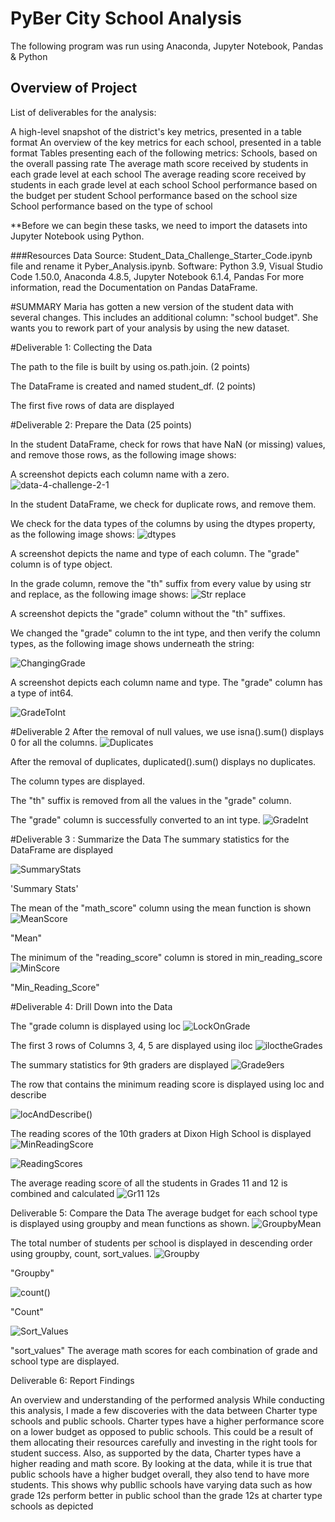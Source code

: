 # PyBer City School Analysis
 The following program was run using Anaconda, Jupyter Notebook, Pandas & Python
 ## Overview of Project
List of deliverables for the analysis:

A high-level snapshot of the district's key metrics, presented in a table format
An overview of the key metrics for each school, presented in a table format
Tables presenting each of the following metrics:
Schools, based on the overall passing rate
The average math score received by students in each grade level at each school
The average reading score received by students in each grade level at each school
School performance based on the budget per student
School performance based on the school size
School performance based on the type of school

**Before we can begin these tasks, we need to import the datasets into Jupyter Notebook using Python.

###Resources
Data Source: Student_Data_Challenge_Starter_Code.ipynb file and rename it Pyber_Analysis.ipynb.
Software: Python 3.9, Visual Studio Code 1.50.0, Anaconda 4.8.5, Jupyter Notebook 6.1.4, Pandas
For more information, read the Documentation on Pandas DataFrame.

#SUMMARY
Maria has gotten a new version of the student data with several changes. This includes an additional column: "school budget". She wants you to rework part of your analysis by using the new dataset.

#Deliverable 1: Collecting the Data

The path to the file is built by using os.path.join. (2 points)

The DataFrame is created and named student_df. (2 points)

The first five rows of data are displayed

#Deliverable 2: Prepare the Data (25 points)

In the student DataFrame, check for rows that have NaN (or missing) values, and remove those rows, as the following image shows:

A screenshot depicts each column name with a zero.
![data-4-challenge-2-1](https://user-images.githubusercontent.com/111712209/192464005-1e0156ec-93d6-4b4b-aa2c-06340a4debc2.png)


In the student DataFrame, we check for duplicate rows, and remove them.

We check for the data types of the columns by using the dtypes property, as the following image shows:
![dtypes](https://user-images.githubusercontent.com/111712209/192466073-089ed5bd-4631-4938-9f3a-b10cc526c728.png)

A screenshot depicts the name and type of each column. The "grade" column is of type object.

In the grade column, remove the "th" suffix from every value by using str and replace, as the following image shows:
![Str replace](https://user-images.githubusercontent.com/111712209/192466904-686d6acd-821b-4f4a-abf0-4d28228bcbd2.png)


A screenshot depicts the "grade" column without the "th" suffixes.

We changed the "grade" column to the int type, and then verify the column types, as the following image shows underneath the string:

![ChangingGrade](https://user-images.githubusercontent.com/111712209/192467741-92707f7b-0459-4226-8acd-66057e4bddff.png)


A screenshot depicts each column name and type. The "grade" column has a type of int64.

![GradeToInt](https://user-images.githubusercontent.com/111712209/192468110-d4eb9e2a-8ac5-4fff-88ee-6423fbc53b99.PNG)

#Deliverable 2 
After the removal of null values, we use isna().sum() displays 0 for all the columns. 
![Duplicates](https://user-images.githubusercontent.com/111712209/192468807-7548d0de-8e77-4fd9-a356-8daedc7ebd85.png)

After the removal of duplicates, duplicated().sum() displays no duplicates. 

The column types are displayed. 

The "th" suffix is removed from all the values in the "grade" column. 

The "grade" column is successfully converted to an int type. 
![GradeInt](https://user-images.githubusercontent.com/111712209/192469063-db948275-0cc6-4719-acf0-97e31501ee1b.png)

#Deliverable 3 : Summarize the Data
The summary statistics for the DataFrame are displayed

![SummaryStats](https://user-images.githubusercontent.com/111712209/192471024-ce54abbb-79e1-4441-bc8a-3035d1ee8663.png)

'Summary Stats'

The mean of the "math_score" column using the mean function is shown
![MeanScore](https://user-images.githubusercontent.com/111712209/192472452-f8909659-6be3-4e53-90e1-194b7c7d0f05.png)

"Mean"

The minimum of the "reading_score" column is stored in min_reading_score 
![MinScore](https://user-images.githubusercontent.com/111712209/192472753-887ca914-6d15-48ec-a801-db696dd93c00.png)

"Min_Reading_Score"

#Deliverable 4: Drill Down into the Data

The "grade column is displayed using loc
![LockOnGrade](https://user-images.githubusercontent.com/111712209/192473541-794f20e9-a777-4ac6-b397-f9fe20b26f71.png)

The first 3 rows of Columns 3, 4, 5 are displayed using iloc 
![iloctheGrades](https://user-images.githubusercontent.com/111712209/192473843-96ef4c92-e6f1-4489-ae75-454441d372ba.png)

The summary statistics for 9th graders are displayed
![Grade9ers](https://user-images.githubusercontent.com/111712209/192474074-262d5b04-3dd2-4995-b3bb-a6ec453588f8.png)

The row that contains the minimum reading score is displayed using loc and describe

![locAndDescribe()](https://user-images.githubusercontent.com/111712209/192475256-ba07c4b0-6db0-4449-ac4d-5453c75021c0.png)

The reading scores of the 10th graders at Dixon High School is displayed
![MinReadingScore](https://user-images.githubusercontent.com/111712209/192474384-d989113c-4bf0-485e-96f3-c5cbe988ea2b.png)

![ReadingScores](https://user-images.githubusercontent.com/111712209/192476324-103912af-1451-4477-bc8e-3a748945507f.png)

The average reading score of all the students in Grades 11 and 12 is combined and calculated 
![Gr11 12s](https://user-images.githubusercontent.com/111712209/192476495-0c77ce66-64cc-4548-9823-c6dfc2880db9.png)

Deliverable 5: Compare the Data
The average budget for each school type is displayed using groupby and mean functions as shown. 
![GroupbyMean](https://user-images.githubusercontent.com/111712209/192476933-d5d955dd-d6a0-4fb6-ac16-bec0cfbbcd0b.png)

The total number of students per school is displayed in descending order using groupby, count, sort_values. 
![Groupby](https://user-images.githubusercontent.com/111712209/192477480-c135673f-6f83-4f4c-a682-7eda13aad510.png)

"Groupby"

![count()](https://user-images.githubusercontent.com/111712209/192477768-d3459a93-9b9d-462c-be95-2ddba30751e5.png)

"Count"

![Sort_Values](https://user-images.githubusercontent.com/111712209/192478023-d277e46a-dbda-478d-af42-5e37b39ec099.png)

"sort_values"
The average math scores for each combination of grade and school type are displayed. 

Deliverable 6: Report Findings

An overview and understanding of the performed analysis 
While conducting this analysis, I made a few discoveries with the data between Charter type schools and public schools. Charter types have a higher performance score on a lower budget as opposed to public schools.
This could be a result of them allocating their resources carefully and investing in the right tools for student success. Also, as supported by the data, Charter types have a higher reading and math score. By looking at the data, while it is true that public schools have a higher budget overall, they also tend to have more students. This shows why publlic schools have varying data such as how grade 12s perform better in public school than the grade 12s at charter type schools as depicted 
